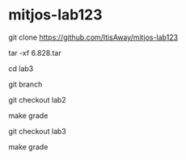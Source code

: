 # mitjos-lab123

git clone https://github.com/ItisAway/mitjos-lab123

tar -xf 6.828.tar

cd lab3

git branch 

git checkout lab2

make grade

git checkout lab3

make grade
